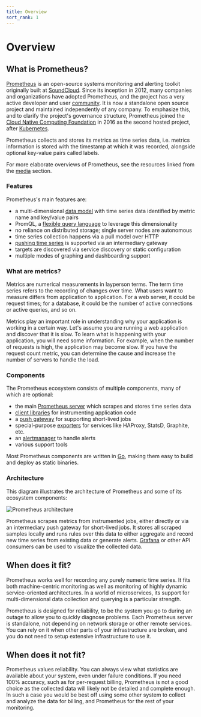 ```yaml
---
title: Overview
sort_rank: 1
---
```


# Overview

## What is Prometheus?

[Prometheus](https://github.com/prometheus) is an open-source systems
monitoring and alerting toolkit originally built at
[SoundCloud](http://soundcloud.com). Since its inception in 2012, many
companies and organizations have adopted Prometheus, and the project has a very
active developer and user [community](/community). It is now a standalone open source project
and maintained independently of any company. To emphasize this, and to clarify
the project's governance structure, Prometheus joined the
[Cloud Native Computing Foundation](https://cncf.io/) in 2016
as the second hosted project, after [Kubernetes](http://kubernetes.io/).

Prometheus collects and stores its metrics as time series data, i.e. metrics information is stored with the timestamp at which it was recorded, alongside optional key-value pairs called labels.

For more elaborate overviews of Prometheus, see the resources linked from the
[media](/docs/introduction/media/) section.

### Features

Prometheus's main features are:

* a multi-dimensional [data model](/docs/concepts/data_model/) with time series data identified by metric name and key/value pairs
* PromQL, a [flexible query language](/docs/prometheus/latest/querying/basics/)
  to leverage this dimensionality
* no reliance on distributed storage; single server nodes are autonomous
* time series collection happens via a pull model over HTTP
* [pushing time series](/docs/instrumenting/pushing/) is supported via an intermediary gateway
* targets are discovered via service discovery or static configuration
* multiple modes of graphing and dashboarding support

### What are metrics?

Metrics are numerical measurements in layperson terms. The term time series refers to the recording of changes over time. What users want to measure differs from application to application. For a web server, it could be request times; for a database, it could be the number of active connections or active queries, and so on.

Metrics play an important role in understanding why your application is working in a certain way. Let's assume you are running a web application and discover that it is slow. To learn what is happening with your application, you will need some information. For example, when the number of requests is high, the application may become slow. If you have the request count metric, you can determine the cause and increase the number of servers to handle the load.

### Components

The Prometheus ecosystem consists of multiple components, many of which are
optional:

* the main [Prometheus server](https://github.com/prometheus/prometheus) which scrapes and stores time series data
* [client libraries](/docs/instrumenting/clientlibs/) for instrumenting application code
* a [push gateway](https://github.com/prometheus/pushgateway) for supporting short-lived jobs
* special-purpose [exporters](/docs/instrumenting/exporters/) for services like HAProxy, StatsD, Graphite, etc.
* an [alertmanager](https://github.com/prometheus/alertmanager) to handle alerts
* various support tools

Most Prometheus components are written in [Go](https://golang.org/), making
them easy to build and deploy as static binaries.

### Architecture

This diagram illustrates the architecture of Prometheus and some of
its ecosystem components:

![Prometheus architecture](/assets/docs/architecture.svg)

Prometheus scrapes metrics from instrumented jobs, either directly or via an
intermediary push gateway for short-lived jobs. It stores all scraped samples
locally and runs rules over this data to either aggregate and record new time
series from existing data or generate alerts. [Grafana](https://grafana.com/) or
other API consumers can be used to visualize the collected data.

## When does it fit?

Prometheus works well for recording any purely numeric time series. It fits
both machine-centric monitoring as well as monitoring of highly dynamic
service-oriented architectures. In a world of microservices, its support for
multi-dimensional data collection and querying is a particular strength.

Prometheus is designed for reliability, to be the system you go to
during an outage to allow you to quickly diagnose problems. Each Prometheus
server is standalone, not depending on network storage or other remote services.
You can rely on it when other parts of your infrastructure are broken, and
you do not need to setup extensive infrastructure to use it.

## When does it not fit?

Prometheus values reliability. You can always view what statistics are
available about your system, even under failure conditions. If you need 100%
accuracy, such as for per-request billing, Prometheus is not a good choice as
the collected data will likely not be detailed and complete enough. In such a
case you would be best off using some other system to collect and analyze the
data for billing, and Prometheus for the rest of your monitoring.
